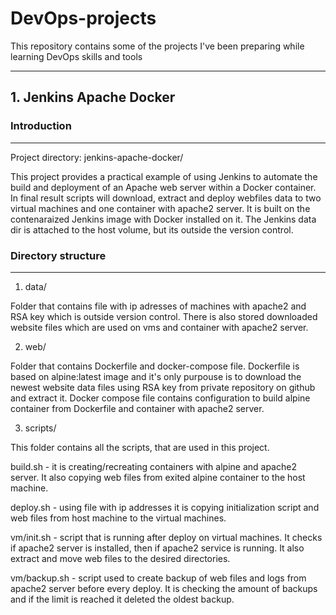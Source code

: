 # DevOps-projects
This repository contains some of the projects I've been preparing while learning DevOps skills and tools

---

## 1. Jenkins Apache Docker
### Introduction
---
Project directory: jenkins-apache-docker/

This project provides a practical example of using Jenkins to automate the build and deployment of an Apache web server within a Docker container. In final result scripts will download, extract and deploy webfiles data to two virtual machines and one container with apache2 server. It is built on the contenaraized Jenkins image with Docker installed on it. The Jenkins data dir is attached to the host volume, but its outside the version control.

### Directory structure
---

1. data/

Folder that contains file with ip adresses of machines with apache2 and RSA key which is outside version control. There is also stored downloaded website files which are used on vms and container with apache2 server.

2. web/

Folder that contains Dockerfile and docker-compose file. Dockerfile is based on alpine:latest image and it's only purpouse is to download the newest website data files using RSA key from private repository on github and extract it. Docker compose file contains configuration to build alpine container from Dockerfile and container with apache2 server.

3. scripts/

This folder contains all the scripts, that are used in this project.

build.sh - it is creating/recreating containers with alpine and apache2 server. It also copying web files from exited alpine container to the host machine.

deploy.sh - using file with ip addresses it is copying initialization script and web files from host machine to the virtual machines.

vm/init.sh - script that is running after deploy on virtual machines. It checks if apache2 server is installed, then if apache2 service is running. It also extract and move web files to the desired directories.

vm/backup.sh - script used to create backup of web files and logs from apache2 server before every deploy. It is checking the amount of backups and if the limit is reached it deleted the oldest backup.

